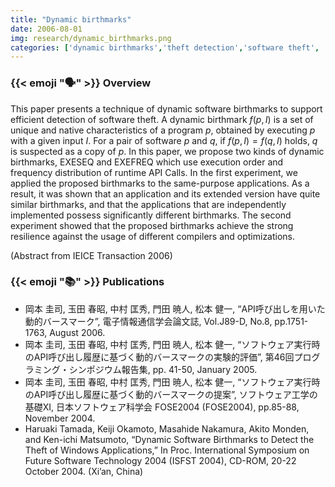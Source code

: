 ```yaml
---
title: "Dynamic birthmarks"
date: 2006-08-01
img: research/dynamic_birthmarks.png
categories: ['dynamic birthmarks','theft detection','software theft', 'method calls']
---
```


### {{< emoji ":speaking_head:" >}} Overview

This paper presents a technique of dynamic software birthmarks to support efficient detection of software theft.
A dynamic birthmark $f(p, I)$ is a set of unique and native characteristics of a program $p$, obtained by executing $p$ with a given input $I$. 
For a pair of
software $p$ and $q$, if $f(p, I) = f(q, I)$ holds, $q$ is suspected as a copy of $p$.
In this paper, we propose two kinds of dynamic birthmarks, EXESEQ and EXEFREQ which use execution order and frequency distribution of runtime API Calls.
In the first experiment, we applied the proposed birthmarks to the same-purpose applications.
As a result, it was shown that an application and its extended version have quite similar birthmarks, and that the applications that are independently implemented possess significantly different birthmarks.
The second experiment showed that the proposed birthmarks achieve the strong resilience against the usage of different compilers and optimizations.

(Abstract from IEICE Transaction 2006)

### {{< emoji ":books:" >}} Publications

* 岡本 圭司, 玉田 春昭, 中村 匡秀, 門田 暁人, 松本 健一, “API呼び出しを用いた動的バースマーク”, 電子情報通信学会論文誌, Vol.J89-D, No.8, pp.1751-1763, August 2006.
* 岡本 圭司, 玉田 春昭, 中村 匡秀, 門田 暁人, 松本 健一, “ソフトウェア実行時のAPI呼び出し履歴に基づく動的バースマークの実験的評価”, 第46回プログラミング・シンポジウム報告集, pp. 41-50, January 2005.
* 岡本 圭司, 玉田 春昭, 中村 匡秀, 門田 暁人, 松本 健一, “ソフトウェア実行時のAPI呼び出し履歴に基づく動的バースマークの提案”, ソフトウェア工学の基礎XI, 日本ソフトウェア科学会 FOSE2004 (FOSE2004), pp.85-88, November 2004.
* Haruaki Tamada, Keiji Okamoto, Masahide Nakamura, Akito Monden, and Ken-ichi Matsumoto, “Dynamic Software Birthmarks to Detect the Theft of Windows Applications,” In Proc. International Symposium on Future Software Technology 2004 (ISFST 2004), CD-ROM, 20-22 October 2004. (Xi’an, China)


